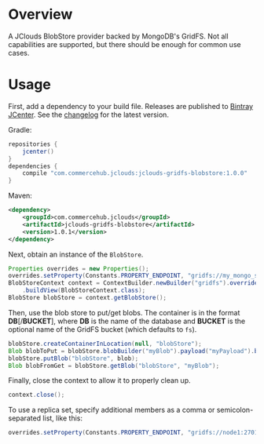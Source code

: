 # Overview

A JClouds BlobStore provider backed by MongoDB's GridFS.  Not all capabilities are supported, but there should be
enough for common use cases.

# Usage

First, add a dependency to your build file.  Releases are published to
[Bintray JCenter](https://bintray.com/bintray/jcenter).  See the [changelog](CHANGES.md) for the latest version.

Gradle:

```groovy
repositories {
    jcenter()
}
dependencies {
    compile "com.commercehub.jclouds:jclouds-gridfs-blobstore:1.0.0"
}
```

Maven:

```xml
<dependency>
    <groupId>com.commercehub.jclouds</groupId>
    <artifactId>jclouds-gridfs-blobstore</artifactId>
    <version>1.0.1</version>
</dependency>
```

Next, obtain an instance of the `BlobStore`.

```java
Properties overrides = new Properties();
overrides.setProperty(Constants.PROPERTY_ENDPOINT, "gridfs://my_mongo_server:27017");
BlobStoreContext context = ContextBuilder.newBuilder("gridfs").overrides(overrides)
    .buildView(BlobStoreContext.class);
BlobStore blobStore = context.getBlobStore();
```

Then, use the blob store to put/get blobs.  The container is in the format **DB**[/**BUCKET**], where **DB** is the
name of the database and **BUCKET** is the optional name of the GridFS bucket (which defaults to `fs`).

```java
blobStore.createContainerInLocation(null, "blobStore");
Blob blobToPut = blobStore.blobBuilder("myBlob").payload("myPayload").build();
blobStore.putBlob("blobStore", blob);
Blob blobFromGet = blobStore.getBlob("blobStore", "myBlob");
```

Finally, close the context to allow it to properly clean up.

```java
context.close();
```

To use a replica set, specify additional members as a comma or semicolon-separated list, like this:

```java
overrides.setProperty(Constants.PROPERTY_ENDPOINT, "gridfs://node1:27017;node2:27017;node3:27017");
```
